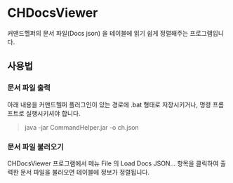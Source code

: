 # CHDocsViewer
커맨드헬퍼의 문서 파일(Docs json) 을 테이블에 읽기 쉽게 정렬해주는 프로그램입니다.

## 사용법

### 문서 파일 출력 
아래 내용을 커맨드헬퍼 플러그인이 있는 경로에 .bat 형태로 저장시키거나, 명령 프롬프트로 실행시키셔야 합니다.

> java -jar CommandHelper.jar -o ch.json

### 문서 파일 불러오기
CHDocsViewer 프로그램에서 메뉴 File 의 Load Docs JSON... 항목을 클릭하여 출력한 문서 파일을 불러오면 테이블에 정보가 정렬됩니다.
